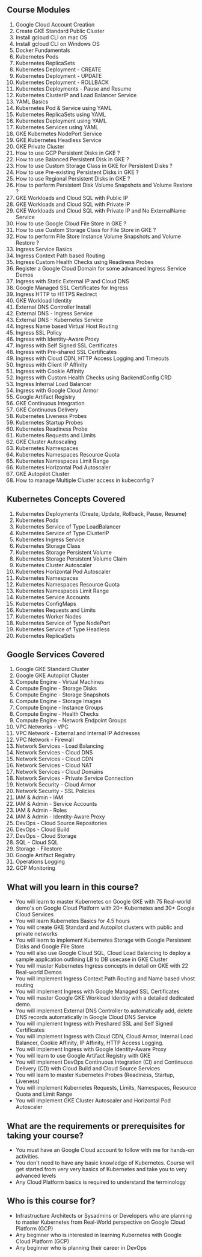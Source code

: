 ## Course Modules

1.  Google Cloud Account Creation
2.  Create GKE Standard Public Cluster
3.  Install gcloud CLI on mac OS
4.  Install gcloud CLI on Windows OS
5.  Docker Fundamentals
6.  Kubernetes Pods
7.  Kubernetes ReplicaSets
8.  Kubernetes Deployment - CREATE
9.  Kubernetes Deployment - UPDATE
10. Kubernetes Deployment - ROLLBACK
11. Kubernetes Deployments - Pause and Resume
12. Kubernetes ClusterIP and Load Balancer Service
13. YAML Basics
14. Kubernetes Pod & Service using YAML
15. Kubernetes ReplicaSets using YAML
16. Kubernetes Deployment using YAML
17. Kubernetes Services using YAML
18. GKE Kubernetes NodePort Service
19. GKE Kubernetes Headless Service
20. GKE Private Cluster
21. How to use GCP Persistent Disks in GKE ?
22. How to use Balanced Persistent Disk in GKE ?
23. How to use Custom Storage Class in GKE for Persistent Disks ?
24. How to use Pre-existing Persistent Disks in GKE ?
25. How to use Regional Persistent Disks in GKE ?
26. How to perform Persistent Disk Volume Snapshots and Volume Restore ?
27. GKE Workloads and Cloud SQL with Public IP
28. GKE Workloads and Cloud SQL with Private IP
29. GKE Workloads and Cloud SQL with Private IP and No ExternalName Service
30. How to use Google Cloud File Store in GKE ?
31. How to use Custom Storage Class for File Store in GKE ?
32. How to perform File Store Instance Volume Snapshots and Volume Restore ?
33. Ingress Service Basics
34. Ingress Context Path based Routing
35. Ingress Custom Health Checks using Readiness Probes
36. Register a Google Cloud Domain for some advanced Ingress Service Demos
37. Ingress with Static External IP and Cloud DNS
38. Google Managed SSL Certificates for Ingress
39. Ingress HTTP to HTTPS Redirect
40. GKE Workload Identity
41. External DNS Controller Install
42. External DNS - Ingress Service
43. External DNS - Kubernetes Service
44. Ingress Name based Virtual Host Routing
45. Ingress SSL Policy
46. Ingress with Identity-Aware Proxy
47. Ingress with Self Signed SSL Certificates
48. Ingress with Pre-shared SSL Certificates
49. Ingress with Cloud CDN, HTTP Access Logging and Timeouts
50. Ingress with Client IP Affinity
51. Ingress with Cookie Affinity
52. Ingress with Custom Health Checks using BackendConfig CRD
53. Ingress Internal Load Balancer
54. Ingress with Google Cloud Armor
55. Google Artifact Registry
56. GKE Continuous Integration
57. GKE Continuous Delivery
58. Kubernetes Liveness Probes
59. Kubernetes Startup Probes
60. Kubernetes Readiness Probe
61. Kubernetes Requests and Limits
62. GKE Cluster Autoscaling
63. Kubernetes Namespaces
64. Kubernetes Namespaces Resource Quota
65. Kubernetes Namespaces Limit Range
66. Kubernetes Horizontal Pod Autoscaler
67. GKE Autopilot Cluster
68. How to manage Multiple Cluster access in kubeconfig ?

## Kubernetes Concepts Covered

1.  Kubernetes Deployments (Create, Update, Rollback, Pause, Resume)
2.  Kubernetes Pods
3.  Kubernetes Service of Type LoadBalancer
4.  Kubernetes Service of Type ClusterIP
5.  Kubernetes Ingress Service
6.  Kubernetes Storage Class
7.  Kubernetes Storage Persistent Volume
8.  Kubernetes Storage Persistent Volume Claim
9.  Kubernetes Cluster Autoscaler
10. Kubernetes Horizontal Pod Autoscaler
11. Kubernetes Namespaces
12. Kubernetes Namespaces Resource Quota
13. Kubernetes Namespaces Limit Range
14. Kubernetes Service Accounts
15. Kubernetes ConfigMaps
16. Kubernetes Requests and Limits
17. Kubernetes Worker Nodes
18. Kubernetes Service of Type NodePort
19. Kubernetes Service of Type Headless
20. Kubernetes ReplicaSets

## Google Services Covered

1.  Google GKE Standard Cluster
2.  Google GKE Autopilot Cluster
3.  Compute Engine - Virtual Machines
4.  Compute Engine - Storage Disks
5.  Compute Engine - Storage Snapshots
6.  Compute Engine - Storage Images
7.  Compute Engine - Instance Groups
8.  Compute Engine - Health Checks
9.  Compute Engine - Network Endpoint Groups
10. VPC Networks - VPC
11. VPC Network - External and Internal IP Addresses
12. VPC Network - Firewall
13. Network Services - Load Balancing
14. Network Services - Cloud DNS
15. Network Services - Cloud CDN
16. Network Services - Cloud NAT
17. Network Services - Cloud Domains
18. Network Services - Private Service Connection
19. Network Security - Cloud Armor
20. Network Security - SSL Policies
21. IAM & Admin - IAM
22. IAM & Admin - Service Accounts
23. IAM & Admin - Roles
24. IAM & Admin - Identity-Aware Proxy
25. DevOps - Cloud Source Repositories
26. DevOps - Cloud Build
27. DevOps - Cloud Storage
28. SQL - Cloud SQL
29. Storage - Filestore
30. Google Artifact Registry
31. Operations Logging
32. GCP Monitoring

## What will you learn in this course?

- You will learn to master Kubernetes on Google GKE with 75 Real-world demo's on Google Cloud Platform with 20+ Kubernetes and 30+ Google Cloud Services
- You will learn Kubernetes Basics for 4.5 hours
- You will create GKE Standard and Autopilot clusters with public and private networks
- You will learn to implement Kubernetes Storage with Google Persistent Disks and Google File Store
- You will also use Google Cloud SQL, Cloud Load Balancing to deploy a sample application outlining LB to DB usecase in GKE Cluster
- You will master Kubernetes Ingress concepts in detail on GKE with 22 Real-world Demos
- You will implement Ingress Context Path Routing and Name based vhost routing
- You will implement Ingress with Google Managed SSL Certificates
- You will master Google GKE Workload Identity with a detailed dedicated demo.
- You will implement External DNS Controller to automatically add, delete DNS records automatically in Google Cloud DNS Service
- You will implement Ingress with Preshared SSL and Self Signed Certificates
- You will implement Ingress with Cloud CDN, Cloud Armor, Internal Load Balancer, Cookie Affinity, IP Affinity, HTTP Access Logging.
- You will implement Ingress with Google Identity-Aware Proxy
- You will learn to use Google Artifact Registry with GKE
- You will implement DevOps Continuous Integration (CI) and Continuous Delivery (CD) with Cloud Build and Cloud Source Services
- You will learn to master Kubernetes Probes (Readiness, Startup, Liveness)
- You will implement Kubernetes Requests, Limits, Namespaces, Resource Quota and Limit Range
- You will implement GKE Cluster Autoscaler and Horizontal Pod Autoscaler

## What are the requirements or prerequisites for taking your course?

- You must have an Google Cloud account to follow with me for hands-on activities.
- You don't need to have any basic knowledge of Kubernetes. Course will get started from very very basics of Kubernetes and take you to very advanced levels
- Any Cloud Platform basics is required to understand the terminology

## Who is this course for?

- Infrastructure Architects or Sysadmins or Developers who are planning to master Kubernetes from Real-World perspective on Google Cloud Platform (GCP)
- Any beginner who is interested in learning Kubernetes with Google Cloud Platform (GCP)
- Any beginner who is planning their career in DevOps
